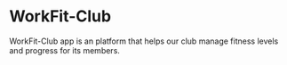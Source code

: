 # WorkFit-Club
WorkFit-Club app is an platform that helps our club manage fitness levels and progress for its members.